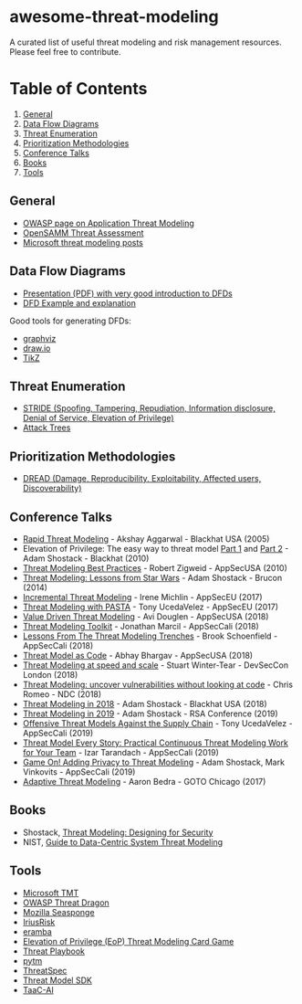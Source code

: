 # awesome-threat-modeling
A curated list of useful threat modeling and risk management resources. Please feel free to contribute.

# Table of Contents
1. [General](#general)
2. [Data Flow Diagrams](#data-flow-diagrams)
3. [Threat Enumeration](#threat-enumeration)
4. [Prioritization Methodologies](#prioritization-methodologies)
5. [Conference Talks](#conference-talks)
6. [Books](#books)
7. [Tools](#tools)

## General

* [OWASP page on Application Threat Modeling](https://www.owasp.org/index.php/Application_Threat_Modeling)
* [OpenSAMM Threat Assessment](https://www.owasp.org/index.php/SAMM_-_Threat_Assessment_-_1)
* [Microsoft threat modeling posts](https://blogs.msdn.microsoft.com/larryosterman/2007/10/01/some-final-thoughts-on-threat-modeling/)

## Data Flow Diagrams

* [Presentation (PDF) with very good introduction to DFDs](https://people.eecs.berkeley.edu/~daw/teaching/cs261-f12/hws/Introduction_to_Threat_Modeling.pdf)
* [DFD Example and explanation](https://www.cs.uct.ac.za/mit_notes/software/htmls/ch06s02.html)

Good tools for generating DFDs:

* [graphviz](https://graphviz.gitlab.io/about/)
* [draw.io](https://www.draw.io/)
* [TikZ](http://www.texample.net/tikz/examples/data-flow-diagram/)

## Threat Enumeration

* [STRIDE (Spoofing, Tampering, Repudiation, Information disclosure, Denial of Service, Elevation of Privilege)](https://docs.microsoft.com/en-us/previous-versions/commerce-server/ee823878(v=cs.20))
* [Attack Trees](https://www.schneier.com/academic/archives/1999/12/attack_trees.html)

## Prioritization Methodologies

* [DREAD (Damage, Reproducibility, Exploitability, Affected users, Discoverability)](https://wiki.openstack.org/wiki/Security/OSSA-Metrics#DREAD)

## Conference Talks
* [Rapid Threat Modeling](https://www.youtube.com/watch?v=4zxM1KhLXvI) - Akshay Aggarwal - Blackhat USA (2005)
* Elevation of Privilege: The easy way to threat model [Part 1](https://www.youtube.com/watch?v=gZh5acJuNVg) and [Part 2](https://www.youtube.com/watch?v=uDtVBoj9VpQ) - Adam Shostack - Blackhat (2010)
* [Threat Modeling Best Practices](https://www.youtube.com/watch?v=58Qga-ergBQ) - Robert Zigweid - AppSecUSA (2010)
* [Threat Modeling: Lessons from Star Wars](https://www.youtube.com/watch?v=-2zvfevLnp4) - Adam Shostack - Brucon (2014)
* [Incremental Threat Modeling](https://www.youtube.com/watch?v=WePVoeYrhpg) -  Irene Michlin - AppSecEU (2017)
* [Threat Modeling with PASTA](https://www.youtube.com/watch?v=hHIgW8ZUi4A) - Tony UcedaVelez - AppSecEU (2017)
* [Value Driven Threat Modeling](https://www.youtube.com/watch?v=3Fl_7FrM_gI) - Avi Douglen - AppSecUSA (2018)
* [Threat Modeling Toolkit](https://www.youtube.com/watch?v=KGy_KCRUGd4) - Jonathan Marcil - AppSecCali (2018)
* [Lessons From The Threat Modeling Trenches](https://www.youtube.com/watch?v=DEVt1Adybvs) - Brook Schoenfield - AppSecCali (2018)
* [Threat Model as Code](https://www.youtube.com/watch?v=fT2-JuvK428) - Abhay Bhargav - AppSecUSA (2018)
* [Threat Modeling at speed and scale](https://www.youtube.com/watch?v=5jyL-CHib54) - Stuart Winter-Tear - DevSecCon London (2018)
* [Threat Modeling: uncover vulnerabilities without looking at code](https://www.youtube.com/watch?v=Fmp9UFjPiJs) - Chris Romeo - NDC (2018)
* [Threat Modeling in 2018](https://www.youtube.com/watch?v=DMFF8zQqEVQ) - Adam Shostack - Blackhat USA (2018)
* [Threat Modeling in 2019](https://www.youtube.com/watch?v=ZoxHIpzaZ6U) - Adam Shostack - RSA Conference (2019)
* [Offensive Threat Models Against the Supply Chain](https://www.youtube.com/watch?v=J6o7YTnAqYg) - Tony UcedaVelez - AppSecCali (2019)
* [Threat Model Every Story: Practical Continuous Threat Modeling Work for Your Team](https://www.youtube.com/watch?v=VbW-X0j35gw) - Izar Tarandach - AppSecCali (2019)
* [Game On! Adding Privacy to Threat Modeling](https://www.youtube.com/watch?v=uzOdpuAhr28) - Adam Shostack, Mark Vinkovits - AppSecCali (2019)
* [Adaptive Threat Modeling](https://www.youtube.com/watch?v=YTtO_TGV2fU) - Aaron Bedra - GOTO Chicago (2017)

## Books

* Shostack, [Threat Modeling: Designing for Security](https://www.amazon.com/Threat-Modeling-Designing-Adam-Shostack/dp/1118809998)
* NIST, [Guide to Data-Centric System Threat Modeling](https://csrc.nist.gov/publications/detail/sp/800-154/draft)

## Tools

* [Microsoft TMT](https://docs.microsoft.com/en-us/azure/security/azure-security-threat-modeling-tool)
* [OWASP Threat Dragon](https://threatdragon.org/)
* [Mozilla Seasponge](https://github.com/mozilla/seasponge)
* [IriusRisk](https://continuumsecurity.net/threat-modeling-tool/)
* [eramba](http://www.eramba.org/)
* [Elevation of Privilege (EoP) Threat Modeling Card Game](http://www.microsoft.com/en-us/download/details.aspx?id=20303)
* [Threat Playbook](https://we45.gitbook.io/threatplaybook/)
* [pytm](https://github.com/izar/pytm)
* [ThreatSpec](https://threatspec.org/)
* [Threat Model SDK](https://github.com/stevespringett/threatmodel-sdk)
* [TaaC-AI](https://github.com/yevh/TaaC-AI)
